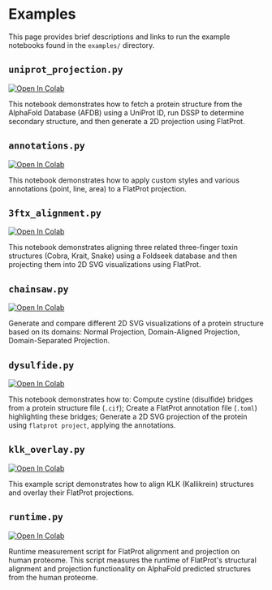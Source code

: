 # Examples

This page provides brief descriptions and links to run the example notebooks found in the `examples/` directory.

## `uniprot_projection.py`

[![Open In Colab](https://colab.research.google.com/assets/colab-badge.svg)](https://colab.research.google.com/github/t03i/FlatProt/blob/notebooks/examples/uniprot_projection.ipynb)

This notebook demonstrates how to fetch a protein structure from the AlphaFold Database (AFDB) using a UniProt ID, run DSSP to determine secondary structure, and then generate a 2D projection using FlatProt.

## `annotations.py`

[![Open In Colab](https://colab.research.google.com/assets/colab-badge.svg)](https://colab.research.google.com/github/t03i/FlatProt/blob/notebooks/examples/annotations.ipynb)

This notebook demonstrates how to apply custom styles and various annotations (point, line, area) to a FlatProt projection.

## `3ftx_alignment.py`

[![Open In Colab](https://colab.research.google.com/assets/colab-badge.svg)](https://colab.research.google.com/github/t03i/FlatProt/blob/notebooks/examples/3ftx_alignment.ipynb)

This notebook demonstrates aligning three related three-finger toxin structures (Cobra, Krait, Snake) using a Foldseek database and then projecting them into 2D SVG visualizations using FlatProt.

## `chainsaw.py`

[![Open In Colab](https://colab.research.google.com/assets/colab-badge.svg)](https://colab.research.google.com/github/t03i/FlatProt/blob/notebooks/examples/chainsaw.ipynb)

Generate and compare different 2D SVG visualizations of a protein structure based on its domains: Normal Projection, Domain-Aligned Projection, Domain-Separated Projection.

## `dysulfide.py`

[![Open In Colab](https://colab.research.google.com/assets/colab-badge.svg)](https://colab.research.google.com/github/t03i/FlatProt/blob/notebooks/examples/dysulfide.ipynb)

This notebook demonstrates how to: Compute cystine (disulfide) bridges from a protein structure file (`.cif`); Create a FlatProt annotation file (`.toml`) highlighting these bridges; Generate a 2D SVG projection of the protein using `flatprot project`, applying the annotations.

## `klk_overlay.py`

[![Open In Colab](https://colab.research.google.com/assets/colab-badge.svg)](https://colab.research.google.com/github/t03i/FlatProt/blob/notebooks/examples/klk_overlay.ipynb)

This example script demonstrates how to align KLK (Kallikrein) structures and overlay their FlatProt projections.

## `runtime.py`

[![Open In Colab](https://colab.research.google.com/assets/colab-badge.svg)](https://colab.research.google.com/github/t03i/FlatProt/blob/notebooks/examples/runtime.ipynb)

Runtime measurement script for FlatProt alignment and projection on human proteome. This script measures the runtime of FlatProt's structural alignment and projection functionality on AlphaFold predicted structures from the human proteome.
